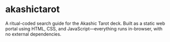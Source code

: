 # akashictarot
A ritual-coded search guide for the Akashic Tarot deck.   Built as a static web portal using HTML, CSS, and JavaScript—everything runs in-browser, with no external dependencies.
